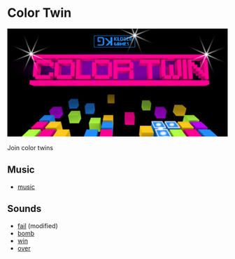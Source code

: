 # Color Twin

![Color Twin](art/graphics/featured.png)

Join color twins

## Music

- [music](https://www.freesound.org/people/joshuaempyre/sounds/251461/)

## Sounds

- [fail](https://www.freesound.org/people/SamsterBirdies/sounds/363920/) (modified)
- [bomb](https://www.freesound.org/people/timgormly/sounds/170146/)
- [win](https://www.freesound.org/people/LittleRainySeasons/sounds/342218/)
- [over](https://www.freesound.org/people/AdamWeeden/sounds/157218/)

